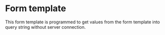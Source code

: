 # Form template

This form template is programmed to get values from the form template into query string without server connection.
